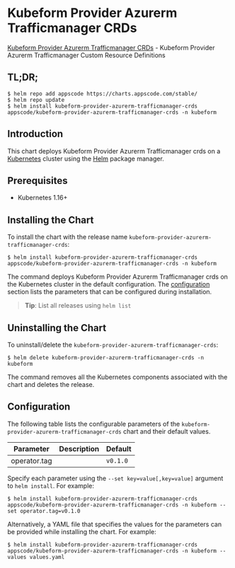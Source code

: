 # Kubeform Provider Azurerm Trafficmanager CRDs

[Kubeform Provider Azurerm Trafficmanager CRDs](https://github.com/kubeform) - Kubeform Provider Azurerm Trafficmanager Custom Resource Definitions

## TL;DR;

```console
$ helm repo add appscode https://charts.appscode.com/stable/
$ helm repo update
$ helm install kubeform-provider-azurerm-trafficmanager-crds appscode/kubeform-provider-azurerm-trafficmanager-crds -n kubeform
```

## Introduction

This chart deploys Kubeform Provider Azurerm Trafficmanager crds on a [Kubernetes](http://kubernetes.io) cluster using the [Helm](https://helm.sh) package manager.

## Prerequisites

- Kubernetes 1.16+

## Installing the Chart

To install the chart with the release name `kubeform-provider-azurerm-trafficmanager-crds`:

```console
$ helm install kubeform-provider-azurerm-trafficmanager-crds appscode/kubeform-provider-azurerm-trafficmanager-crds -n kubeform
```

The command deploys Kubeform Provider Azurerm Trafficmanager crds on the Kubernetes cluster in the default configuration. The [configuration](#configuration) section lists the parameters that can be configured during installation.

> **Tip**: List all releases using `helm list`

## Uninstalling the Chart

To uninstall/delete the `kubeform-provider-azurerm-trafficmanager-crds`:

```console
$ helm delete kubeform-provider-azurerm-trafficmanager-crds -n kubeform
```

The command removes all the Kubernetes components associated with the chart and deletes the release.

## Configuration

The following table lists the configurable parameters of the `kubeform-provider-azurerm-trafficmanager-crds` chart and their default values.

|  Parameter   | Description | Default  |
|--------------|-------------|----------|
| operator.tag |             | `v0.1.0` |


Specify each parameter using the `--set key=value[,key=value]` argument to `helm install`. For example:

```console
$ helm install kubeform-provider-azurerm-trafficmanager-crds appscode/kubeform-provider-azurerm-trafficmanager-crds -n kubeform --set operator.tag=v0.1.0
```

Alternatively, a YAML file that specifies the values for the parameters can be provided while
installing the chart. For example:

```console
$ helm install kubeform-provider-azurerm-trafficmanager-crds appscode/kubeform-provider-azurerm-trafficmanager-crds -n kubeform --values values.yaml
```
